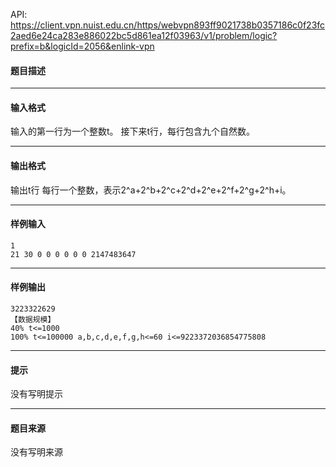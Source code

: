 API: https://client.vpn.nuist.edu.cn/https/webvpn893ff9021738b0357186c0f23fc2aed6e24ca283e886022bc5d861ea12f03963/v1/problem/logic?prefix=b&logicId=2056&enlink-vpn

#### 题目描述

---

#### 输入格式

输入的第一行为一个整数t。 接下来t行，每行包含九个自然数。

---

#### 输出格式

输出t行 每行一个整数，表示2^a+2^b+2^c+2^d+2^e+2^f+2^g+2^h+i。

---

#### 样例输入
```
1
21 30 0 0 0 0 0 0 2147483647

```

---

#### 样例输出
```
3223322629
【数据规模】
40% t<=1000
100% t<=100000 a,b,c,d,e,f,g,h<=60 i<=9223372036854775808

```

---

#### 提示

没有写明提示

---

#### 题目来源

没有写明来源